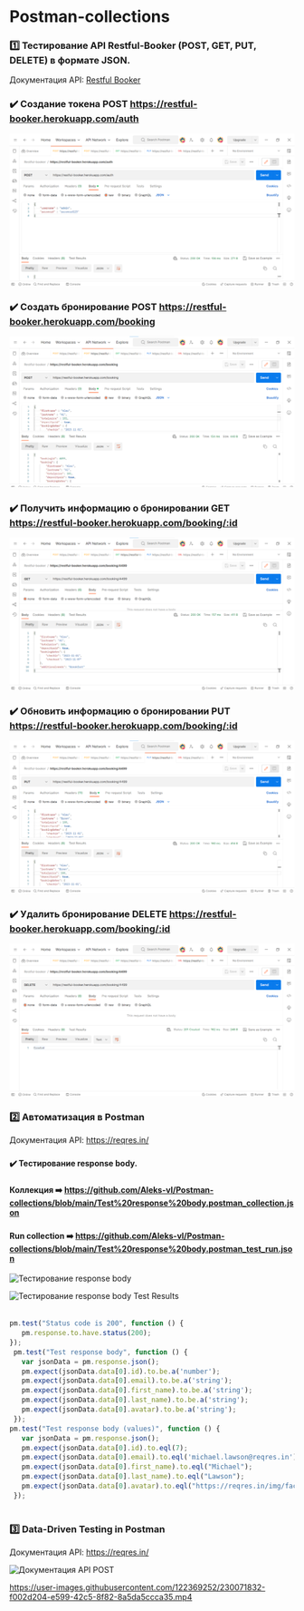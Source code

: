 # Postman-collections

###   <h3 align="left"> :one: Тестирование API Restful-Booker (POST, GET, PUT, DELETE) в формате JSON. 
Документация API: <a href="http://restful-booker.herokuapp.com/apidoc/index.html#api-Auth">Restful Booker</a></h3>
###   <h3 align="left">:heavy_check_mark: Создание токена POST https://restful-booker.herokuapp.com/auth</h3> 
 
  ![Image alt](https://github.com/Aleks-vl/Postman-collections/blob/main/POST%20CreateToken.png)
  
###   <h3 align="left">:heavy_check_mark: Создать бронирование POST https://restful-booker.herokuapp.com/booking</h3> 
 
  ![Image alt](https://github.com/Aleks-vl/Postman-collections/blob/main/POST%20CreateBooking.png)
  
###   <h3 align="left">:heavy_check_mark: Получить информацию о бронировании GET https://restful-booker.herokuapp.com/booking/:id</h3> 
 
  ![Image alt](https://github.com/Aleks-vl/Postman-collections/blob/main/GET%20GetBooking.png)
  
###   <h3 align="left">:heavy_check_mark: Обновить информацию о бронировании PUT https://restful-booker.herokuapp.com/booking/:id</h3> 
 
  ![Image alt](https://github.com/Aleks-vl/Postman-collections/blob/main/PUT%20UpdateBooking.png)
  
###   <h3 align="left">:heavy_check_mark: Удалить бронирование DELETE https://restful-booker.herokuapp.com/booking/:id</h3> 
 
  ![Image alt](https://github.com/Aleks-vl/Postman-collections/blob/main/DELETE%20DeleteBooking.png)
  
  ###   <h3 align="left"> :two: Автоматизация в Postman 
  Документация API: https://reqres.in/</h3>
 ###   <h4 align="left">:heavy_check_mark: Тестирование response body. </h4> 
 ###   <h4 align="left"> Коллекция :arrow_right: https://github.com/Aleks-vl/Postman-collections/blob/main/Test%20response%20body.postman_collection.json </h4> 
 ###   <h4 align="left"> Run collection :arrow_right: https://github.com/Aleks-vl/Postman-collections/blob/main/Test%20response%20body.postman_test_run.json </h4> 
 
 ![Тестирование response body](https://user-images.githubusercontent.com/122369252/230971522-06551cb5-0d73-4266-991c-20f34bd839e4.png)

![Тестирование response body  Test Results](https://user-images.githubusercontent.com/122369252/230971892-f1027bd3-85e0-4a59-b6b1-9cdd047d11f3.png)
 
 ```js

pm.test("Status code is 200", function () {
    pm.response.to.have.status(200);
});
  pm.test("Test response body", function () {
    var jsonData = pm.response.json();
    pm.expect(jsonData.data[0].id).to.be.a('number');
    pm.expect(jsonData.data[0].email).to.be.a('string');
    pm.expect(jsonData.data[0].first_name).to.be.a('string');
    pm.expect(jsonData.data[0].last_name).to.be.a('string');
    pm.expect(jsonData.data[0].avatar).to.be.a('string');
  });
pm.test("Test response body (values)", function () {
    var jsonData = pm.response.json();
    pm.expect(jsonData.data[0].id).to.eql(7);
    pm.expect(jsonData.data[0].email).to.eql('michael.lawson@reqres.in');
    pm.expect(jsonData.data[0].first_name).to.eql("Michael");
    pm.expect(jsonData.data[0].last_name).to.eql("Lawson");
    pm.expect(jsonData.data[0].avatar).to.eql("https://reqres.in/img/faces/7-image.jpg");
  });
  
  ```
  
  ###   <h3 align="left"> :three: Data-Driven Testing in Postman 
  Документация API: https://reqres.in/</h3>
  
  ![Документация API POST](https://user-images.githubusercontent.com/122369252/230072425-3e906e0d-1f22-48bc-b1f8-b07fcb8049b4.png)

 https://user-images.githubusercontent.com/122369252/230071832-f002d204-e599-42c5-8f82-8a5da5ccca35.mp4

 

